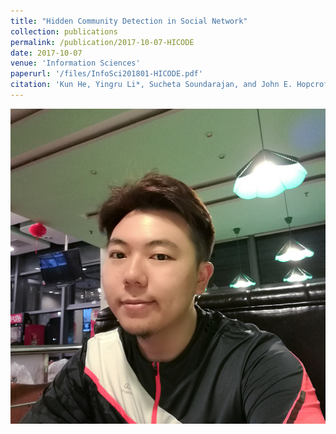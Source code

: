 ```yaml
---
title: "Hidden Community Detection in Social Network"
collection: publications
permalink: /publication/2017-10-07-HICODE
date: 2017-10-07
venue: 'Information Sciences'
paperurl: '/files/InfoSci201801-HICODE.pdf'
citation: 'Kun He, Yingru Li*, Sucheta Soundarajan, and John E. Hopcroft. "Hidden Community Detection in Social Networks." In Volume 425, January 2018, Pages 92-106, Information Sciences.'
---
```

![test for cover image](/images/richard-small.png)